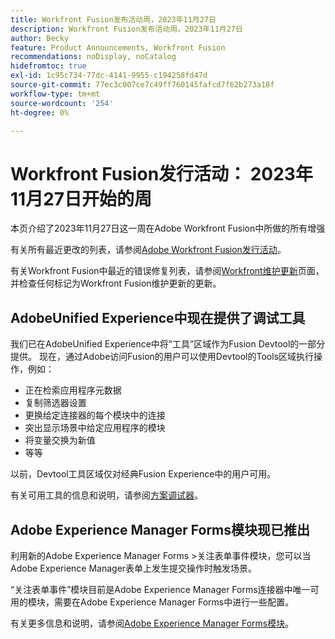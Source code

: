 ```yaml
---
title: Workfront Fusion发布活动周，2023年11月27日
description: Workfront Fusion发布活动周，2023年11月27日
author: Becky
feature: Product Announcements, Workfront Fusion
recommendations: noDisplay, noCatalog
hidefromtoc: true
exl-id: 1c95c734-77dc-4141-9955-c194258fd47d
source-git-commit: 77ec3c007ce7c49ff760145fafcd7f62b273a18f
workflow-type: tm+mt
source-wordcount: '254'
ht-degree: 0%

---
```


# Workfront Fusion发行活动： 2023年11月27日开始的周

本页介绍了2023年11月27日这一周在Adobe Workfront Fusion中所做的所有增强

有关所有最近更改的列表，请参阅[Adobe Workfront Fusion发行活动](/help/workfront-fusion/fusion-product-releases/fusion-release-activity.md)。

有关Workfront Fusion中最近的错误修复列表，请参阅[Workfront维护更新](https://experienceleague.adobe.com/docs/workfront-known-issues/releases/current-updates.html?lang=zh-Hans)页面，并检查任何标记为Workfront Fusion维护更新的更新。

## AdobeUnified Experience中现在提供了调试工具

我们已在AdobeUnified Experience中将“工具”区域作为Fusion Devtool的一部分提供。 现在，通过Adobe访问Fusion的用户可以使用Devtool的Tools区域执行操作，例如：

* 正在检索应用程序元数据
* 复制筛选器设置
* 更换给定连接器的每个模块中的连接
* 突出显示场景中给定应用程序的模块
* 将变量交换为新值
* 等等

以前，Devtool工具区域仅对经典Fusion Experience中的用户可用。

有关可用工具的信息和说明，请参阅[方案调试器](/help/workfront-fusion/manage-scenarios/debug-a-scenario.md#tools)。

## Adobe Experience Manager Forms模块现已推出

利用新的Adobe Experience Manager Forms >关注表单事件模块，您可以当Adobe Experience Manager表单上发生提交操作时触发场景。

“关注表单事件”模块目前是Adobe Experience Manager Forms连接器中唯一可用的模块，需要在Adobe Experience Manager Forms中进行一些配置。

有关更多信息和说明，请参阅[Adobe Experience Manager Forms模块](/help/workfront-fusion/references/apps-and-modules/adobe-connectors/aem-forms-modules.md)。

